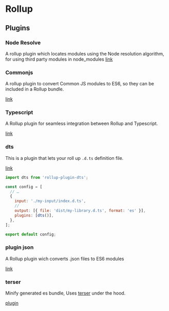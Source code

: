 # Rollup

## Plugins

### Node Resolve

A rollup plugin which locates modules using the
Node resolution algorithm, for using third party modules
in node_modules [link](https://www.npmjs.com/package/@rollup/plugin-node-resolve)

### Commonjs

A rollup plugin to convert Common JS modules to ES6, so they can be included in a Rollup bundle.

[link](https://www.npmjs.com/package/@rollup/plugin-commonjs)

### Typescript

A Rollup plugin for seamless integration between Rollup and Typescript.

[link](https://www.npmjs.com/package/@rollup/plugin-typescript)

### dts

This is a plugin that lets your roll up `.d.ts` definition file.

[link](https://www.npmjs.com/package/rollup-plugin-dts)

```js
import dts from 'rollup-plugin-dts';

const config = [
  // …
  {
    input: './my-input/index.d.ts',
    //
    output: [{ file: 'dist/my-library.d.ts', format: 'es' }],
    plugins: [dts()],
  },
];

export default config;
```

### plugin json

A Rollup plugin wich converts .json files to ES6 modules

[link](https://www.npmjs.com/package/@rollup/plugin-json)

### terser

Minify generated es bundle, Uses [terser](https://github.com/terser/terser) under the hood.

[plugin](https://www.npmjs.com/package/rollup-plugin-terser)
